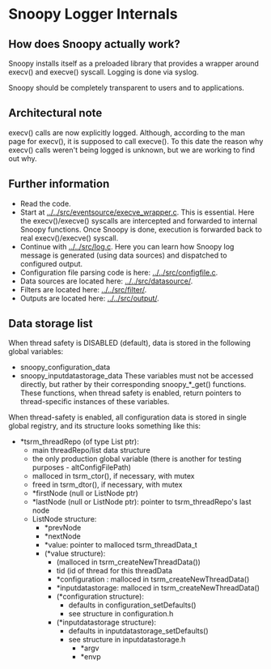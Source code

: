 # Snoopy Logger Internals



## How does Snoopy actually work?

Snoopy installs itself as a preloaded library that provides a wrapper
around execv() and execve() syscall. Logging is done via syslog.

Snoopy should be completely transparent to users and to applications.



## Architectural note

execv() calls are now explicitly logged.   Although,  according to the
man page for execv(),  it is supposed to call execve().   To this date
the reason why execv()  calls weren't being logged is unknown,  but we
are working to find out why.



## Further information

* Read the code.
* Start at [../../src/eventsource/execve_wrapper.c](../../src/eventsource/execve_wrapper.c).
    This is essential.
    Here the execv()/execve() syscalls are intercepted and forwarded to internal
    Snoopy functions. Once Snoopy is done, execution is forwarded back to
    real execv()/execve() syscall.
* Continue with [../../src/log.c](../../src/log.c). Here you can learn how
    Snoopy log message is generated (using data sources) and dispatched to
    configured output.
* Configuration file parsing code is here: [../../src/configfile.c](../../src/configfile.c).
* Data sources are located here: [../../src/datasource/](../../src/datasource/).
* Filters are located here: [../../src/filter/](../../src/filter/).
* Outputs are located here: [../../src/output/](../../src/output/).



## Data storage list

When thread safety is DISABLED (default), data is stored in the following global
variables:
- snoopy_configuration_data
- snoopy_inputdatastorage_data
These variables must not be accessed directly, but rather by their corresponding
snoopy_*_get() functions. These functions, when thread safety is enabled, return
pointers to thread-specific instances of these variables.


When thread-safety is enabled, all configuration data is stored in single global
registry, and its structure looks something like this:

- *tsrm_threadRepo (of type List ptr):
    - main threadRepo/list data structure
    - the only production global variable (there is another for testing purposes - altConfigFilePath)
    - malloced in tsrm_ctor(), if necessary, with mutex
    - freed in tsrm_dtor(), if necessary, with mutex
    - *firstNode (null or ListNode ptr)
    - *lastNode  (null or ListNode ptr): pointer to tsrm_threadRepo's last node
    - ListNode structure:
        - *prevNode
        - *nextNode
        - *value: pointer to malloced tsrm_threadData_t
        - (*value structure):
            - (malloced in tsrm_createNewThreadData())
            - tid (id of thread for this threadData
            - *configuration   : malloced in tsrm_createNewThreadData()
            - *inputdatastorage: malloced in tsrm_createNewThreadData()
            - (*configuration structure):
                - defaults in configuration_setDefaults()
                - see structure in configuration.h
            - (*inputdatastorage structure):
                - defaults in inputdatastorage_setDefaults()
                - see structure in inputdatastorage.h
                    - *argv
                    - *envp
